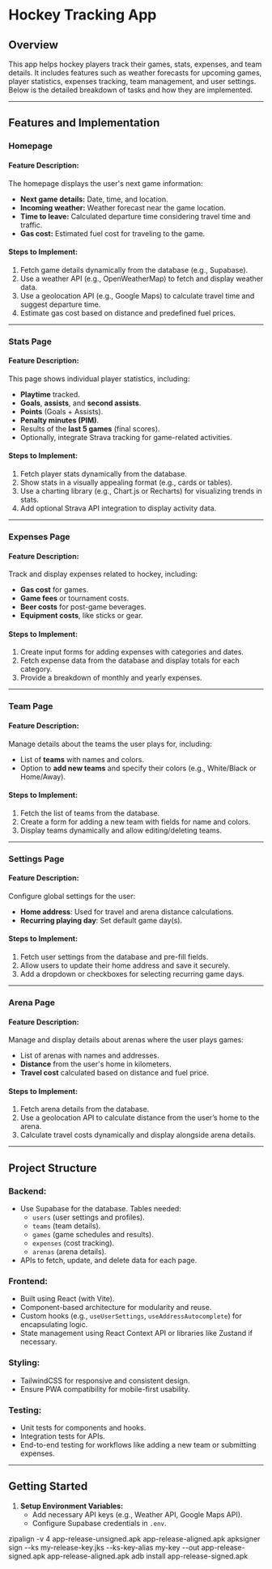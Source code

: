 # Hockey Tracking App

## Overview

This app helps hockey players track their games, stats, expenses, and team details. It includes features such as weather forecasts for upcoming games, player statistics, expenses tracking, team management, and user settings. Below is the detailed breakdown of tasks and how they are implemented.

---

## Features and Implementation

### **Homepage**

#### **Feature Description:**

The homepage displays the user's next game information:

- **Next game details:** Date, time, and location.
- **Incoming weather:** Weather forecast near the game location.
- **Time to leave:** Calculated departure time considering travel time and traffic.
- **Gas cost:** Estimated fuel cost for traveling to the game.

#### **Steps to Implement:**

1. Fetch game details dynamically from the database (e.g., Supabase).
2. Use a weather API (e.g., OpenWeatherMap) to fetch and display weather data.
3. Use a geolocation API (e.g., Google Maps) to calculate travel time and suggest departure time.
4. Estimate gas cost based on distance and predefined fuel prices.

---

### **Stats Page**

#### **Feature Description:**

This page shows individual player statistics, including:

- **Playtime** tracked.
- **Goals**, **assists**, and **second assists**.
- **Points** (Goals + Assists).
- **Penalty minutes (PIM)**.
- Results of the **last 5 games** (final scores).
- Optionally, integrate Strava tracking for game-related activities.

#### **Steps to Implement:**

1. Fetch player stats dynamically from the database.
2. Show stats in a visually appealing format (e.g., cards or tables).
3. Use a charting library (e.g., Chart.js or Recharts) for visualizing trends in stats.
4. Add optional Strava API integration to display activity data.

---

### **Expenses Page**

#### **Feature Description:**

Track and display expenses related to hockey, including:

- **Gas cost** for games.
- **Game fees** or tournament costs.
- **Beer costs** for post-game beverages.
- **Equipment costs**, like sticks or gear.

#### **Steps to Implement:**

1. Create input forms for adding expenses with categories and dates.
2. Fetch expense data from the database and display totals for each category.
3. Provide a breakdown of monthly and yearly expenses.

---

### **Team Page**

#### **Feature Description:**

Manage details about the teams the user plays for, including:

- List of **teams** with names and colors.
- Option to **add new teams** and specify their colors (e.g., White/Black or Home/Away).

#### **Steps to Implement:**

1. Fetch the list of teams from the database.
2. Create a form for adding a new team with fields for name and colors.
3. Display teams dynamically and allow editing/deleting teams.

---

### **Settings Page**

#### **Feature Description:**

Configure global settings for the user:

- **Home address**: Used for travel and arena distance calculations.
- **Recurring playing day**: Set default game day(s).

#### **Steps to Implement:**

1. Fetch user settings from the database and pre-fill fields.
2. Allow users to update their home address and save it securely.
3. Add a dropdown or checkboxes for selecting recurring game days.

---

### **Arena Page**

#### **Feature Description:**

Manage and display details about arenas where the user plays games:

- List of arenas with names and addresses.
- **Distance** from the user's home in kilometers.
- **Travel cost** calculated based on distance and fuel price.

#### **Steps to Implement:**

1. Fetch arena details from the database.
2. Use a geolocation API to calculate distance from the user’s home to the arena.
3. Calculate travel costs dynamically and display alongside arena details.

---

## Project Structure

### **Backend:**

- Use Supabase for the database. Tables needed:
  - `users` (user settings and profiles).
  - `teams` (team details).
  - `games` (game schedules and results).
  - `expenses` (cost tracking).
  - `arenas` (arena details).
- APIs to fetch, update, and delete data for each page.

### **Frontend:**

- Built using React (with Vite).
- Component-based architecture for modularity and reuse.
- Custom hooks (e.g., `useUserSettings`, `useAddressAutocomplete`) for encapsulating logic.
- State management using React Context API or libraries like Zustand if necessary.

### **Styling:**

- TailwindCSS for responsive and consistent design.
- Ensure PWA compatibility for mobile-first usability.

### **Testing:**

- Unit tests for components and hooks.
- Integration tests for APIs.
- End-to-end testing for workflows like adding a new team or submitting expenses.

---

## Getting Started

1. **Setup Environment Variables:**
   - Add necessary API keys (e.g., Weather API, Google Maps API).
   - Configure Supabase credentials in `.env`.

zipalign -v 4 app-release-unsigned.apk app-release-aligned.apk
apksigner sign --ks my-release-key.jks --ks-key-alias my-key --out app-release-signed.apk app-release-aligned.apk
adb install app-release-signed.apk

